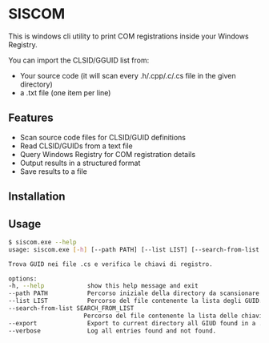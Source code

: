 
# SISCOM

This is windows cli utility to print COM registrations inside your Windows Registry.

You can import the CLSID/GGUID list from: 
- Your source code (it will scan every .h/.cpp/.c/.cs file in the given directory)
- a .txt file (one item per line)

## Features
- Scan source code files for CLSID/GUID definitions
- Read CLSID/GUIDs from a text file
- Query Windows Registry for COM registration details
- Output results in a structured format
- Save results to a file

## Installation


## Usage
   ```bash
   $ siscom.exe --help
usage: siscom.exe [-h] [--path PATH] [--list LIST] [--search-from-list SEARCH_FROM_LIST] [--export] [--verbose]

Trova GUID nei file .cs e verifica le chiavi di registro.

options:
  -h, --help            show this help message and exit
  --path PATH           Percorso iniziale della directory da scansionare
  --list LIST           Percorso del file contenente la lista degli GUID.
  --search-from-list SEARCH_FROM_LIST
                        Percorso del file contenente la lista delle chiavi.
  --export              Export to current directory all GIUD found in a .txt file.
  --verbose             Log all entries found and not found.
   ```

